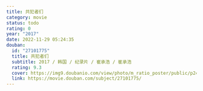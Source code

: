 ```yaml
---
title: 共犯者们
category: movie
status: todo
rating: 0
year: "2017"
date: 2022-11-29 05:24:35
douban:
  id: "27101775"
  title: 共犯者们
  subtitle: 2017 / 韩国 / 纪录片 / 崔承浩 / 崔承浩
  rating: 9.3
  cover: https://img9.doubanio.com/view/photo/m_ratio_poster/public/p2494631724.jpg
  link: https://movie.douban.com/subject/27101775/
---
```


